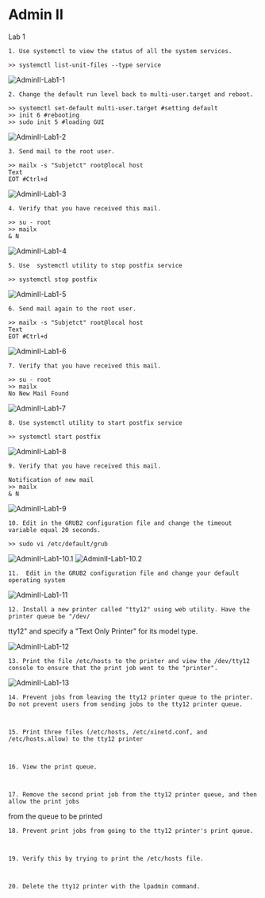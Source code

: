 # Admin II
Lab 1

    1. Use systemctl to view the status of all the system services.

	>> systemctl list-unit-files --type service
![AdminII-Lab1-1](https://github.com/ragia-abdallah/Admin-II-Labs/blob/main/AdminII/AdminII-Lab1-1.png)

    2. Change the default run level back to multi-user.target and reboot.

	>> systemctl set-default multi-user.target #setting default
	>> init 6 #rebooting
	>> sudo init 5 #loading GUI
![AdminII-Lab1-2](https://github.com/ragia-abdallah/Admin-II-Labs/blob/main/AdminII/AdminII-Lab1-2.png)

    3. Send mail to the root user.

	>> mailx -s "Subjetct" root@local host
	Text
	EOT #Ctrl+d
![AdminII-Lab1-3](https://github.com/ragia-abdallah/Admin-II-Labs/blob/main/AdminII/AdminII-Lab1-3.png)

    4. Verify that you have received this mail.

	>> su - root
	>> mailx
	& N
![AdminII-Lab1-4](https://github.com/ragia-abdallah/Admin-II-Labs/blob/main/AdminII/AdminII-Lab1-4.png)

    5. Use  systemctl utility to stop postfix service

	>> systemctl stop postfix
![AdminII-Lab1-5](https://github.com/ragia-abdallah/Admin-II-Labs/blob/main/AdminII/AdminII-Lab1-5.png)

    6. Send mail again to the root user.

	>> mailx -s "Subjetct" root@local host
	Text
	EOT #Ctrl+d
![AdminII-Lab1-6](https://github.com/ragia-abdallah/Admin-II-Labs/blob/main/AdminII/AdminII-Lab1-6.png)

    7. Verify that you have received this mail.

	>> su - root
	>> mailx
	No New Mail Found
![AdminII-Lab1-7](https://github.com/ragia-abdallah/Admin-II-Labs/blob/main/AdminII/AdminII-Lab1-7.png)

    8. Use systemctl utility to start postfix service

	>> systemctl start postfix
![AdminII-Lab1-8](https://github.com/ragia-abdallah/Admin-II-Labs/blob/main/AdminII/AdminII-Lab1-8.png)

    9. Verify that you have received this mail.

	Notification of new mail
	>> mailx
	& N
![AdminII-Lab1-9](https://github.com/ragia-abdallah/Admin-II-Labs/blob/main/AdminII/AdminII-Lab1-9.png)

    10. Edit in the GRUB2 configuration file and change the timeout variable equal 20 seconds.

	>> sudo vi /etc/default/grub
![AdminII-Lab1-10.1](https://github.com/ragia-abdallah/Admin-II-Labs/blob/main/AdminII/AdminII-Lab1-10.1.png)
![AdminII-Lab1-10.2](https://github.com/ragia-abdallah/Admin-II-Labs/blob/main/AdminII/AdminII-Lab1-10.2.png)

    11.  Edit in the GRUB2 configuration file and change your default operating system

![AdminII-Lab1-11](https://github.com/ragia-abdallah/Admin-II-Labs/blob/main/AdminII/AdminII-Lab1-11.png)

    12. Install a new printer called "tty12" using web utility. Have the printer queue be "/dev/
tty12" and specify a "Text Only Printer" for its model type.

![AdminII-Lab1-12](https://github.com/ragia-abdallah/Admin-II-Labs/blob/main/AdminII/AdminII-Lab1-12.png)


    13. Print the file /etc/hosts to the printer and view the /dev/tty12 console to ensure that the print job went to the "printer".

![AdminII-Lab1-13](https://github.com/ragia-abdallah/Admin-II-Labs/blob/main/AdminII/AdminII-Lab1-13.png)

    14. Prevent jobs from leaving the tty12 printer queue to the printer. Do not prevent users from sending jobs to the tty12 printer queue.



    15. Print three files (/etc/hosts, /etc/xinetd.conf, and /etc/hosts.allow) to the tty12 printer



    16. View the print queue.



    17. Remove the second print job from the tty12 printer queue, and then allow the print jobs 
from the queue to be printed



    18. Prevent print jobs from going to the tty12 printer's print queue.



    19. Verify this by trying to print the /etc/hosts file.



    20. Delete the tty12 printer with the lpadmin command.



